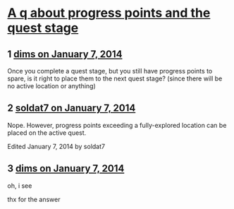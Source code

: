 # [A q about progress points and the quest stage](https://community.fantasyflightgames.com/topic/96417-a-q-about-progress-points-and-the-quest-stage/)

## 1 [dims on January 7, 2014](https://community.fantasyflightgames.com/topic/96417-a-q-about-progress-points-and-the-quest-stage/?do=findComment&comment=947389)

Once you complete a quest stage, but you still have progress points to spare, is it right to place them to the next quest stage? (since there will be no active location or anything)

## 2 [soldat7 on January 7, 2014](https://community.fantasyflightgames.com/topic/96417-a-q-about-progress-points-and-the-quest-stage/?do=findComment&comment=947658)

Nope. However, progress points exceeding a fully-explored location can be placed on the active quest.

Edited January 7, 2014 by soldat7

## 3 [dims on January 7, 2014](https://community.fantasyflightgames.com/topic/96417-a-q-about-progress-points-and-the-quest-stage/?do=findComment&comment=947762)

oh, i see

thx for the answer

